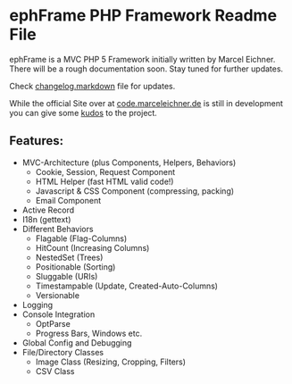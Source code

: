 ephFrame PHP Framework Readme File
==============================================================================

ephFrame is a MVC PHP 5 Framework initially written by Marcel Eichner.
There will be a rough documentation soon. Stay tuned for further updates.

Check [changelog.markdown](http://github.com/Ephigenia/ephFrame/blob/master/changelog.markdown)
file for updates.

While the official Site over at [code.marceleichner.de](http://code.marceleichner.de)
is still in development you can give some [kudos](http://ohloh.net/p/ephFrame)
to the project.

Features:
---------
* MVC-Architecture (plus Components, Helpers, Behaviors)
	* Cookie, Session, Request Component
	* HTML Helper (fast HTML valid code!)
	* Javascript & CSS Component (compressing, packing)
	* Email Component
* Active Record
* I18n (gettext)
* Different Behaviors
	* Flagable (Flag-Columns)
	* HitCount (Increasing Columns)
	* NestedSet (Trees)
	* Positionable (Sorting)
	* Sluggable (URIs)
	* Timestampable (Update, Created-Auto-Columns)
	* Versionable
* Logging
* Console Integration
	* OptParse
	* Progress Bars, Windows etc.
* Global Config and Debugging
* File/Directory Classes
	* Image Class (Resizing, Cropping, Filters)
	* CSV Class